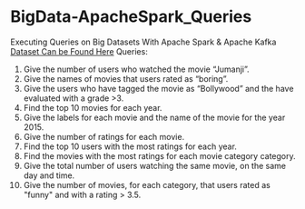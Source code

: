 # BigData-ApacheSpark_Queries
Executing Queries on Big Datasets With Apache Spark &amp; Apache Kafka
[Dataset Can be Found Here](https://www.kaggle.com/grouplens/movielens-20m-dataset)
Queries:
1. Give the number of users who watched the movie “Jumanji”.
2. Give the names of movies that users rated as “boring”.
3. Give the users who have tagged the movie as “Bollywood” and the have evaluated with a grade >3.
4. Find the top 10 movies for each year.
5. Give the labels for each movie and the name of the movie for the year 2015.
6. Give the number of ratings for each movie.
7. Find the top 10 users with the most ratings for each year.
8. Find the movies with the most ratings for each movie category category.
9. Give the total number of users watching the same movie, on the same day and time.
10. Give the number of movies, for each category, that users rated as "funny" and with a rating > 3.5.
